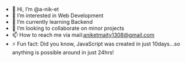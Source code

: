 - 👋 Hi, I’m @a-nik-et
- 👀 I’m interested in Web Development
- 🌱 I’m currently learning Backend
- 💞️ I’m looking to collaborate on minor projects
- 📫 How to reach me via mail:aniketmaity1308@gmail.com
- ⚡ Fun fact: Did you know, JavaScript was created in just 10days...so anything is possible around in just 24hrs!

<!---
a-nik-et/a-nik-et is a ✨ special ✨ repository because its `README.md` (this file) appears on your GitHub profile.
You can click the Preview link to take a look at your changes.
--->

